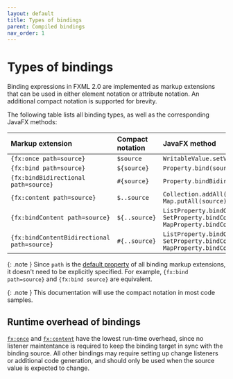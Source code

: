 ```yaml
---
layout: default
title: Types of bindings
parent: Compiled bindings
nav_order: 1
---
```


# Types of bindings
Binding expressions in FXML 2.0 are implemented as markup extensions that can be used in either element notation or attribute notation. An additional compact notation is supported for brevity.

The following table lists all binding types, as well as the corresponding JavaFX methods:

| Markup extension | Compact notation | JavaFX method |
|:-|:-|:-|
| `{fx:once path=source}` | `$source` | `WritableValue.setValue(source)` |
| `{fx:bind path=source}` | `${source}` | `Property.bind(source)` |
| `{fx:bindBidirectional path=source}` | `#{source}` | `Property.bindBidirectional(source)` |
| `{fx:content path=source}` | `$..source` | `Collection.addAll(source)`<br>`Map.putAll(source)` |
| `{fx:bindContent path=source}` | `${..source}` | `ListProperty.bindContent(source)`<br>`SetProperty.bindContent(source)`<br>`MapProperty.bindContent(source` |
| `{fx:bindContentBidirectional path=source}` | `#{..source}` | `ListProperty.bindContentBidirectional(source)`<br>`SetProperty.bindContentBidirectional(source)`<br>`MapProperty.bindContentBidirectional(source)` |

{: .note }
Since `path` is the [default property](../property-notation.html#default-property) of all binding markup extensions, it doesn't need to be explicitly specified. For example, `{fx:bind path=source}` and `{fx:bind source}` are equivalent.

{: .note }
This documentation will use the compact notation in most code samples.

## Runtime overhead of bindings
[`fx:once`](../reference/once.html) and [`fx:content`](../reference/content.html) have the lowest run-time overhead, since no listener maintentance is required to keep the binding target in sync with the binding source. All other bindings may require setting up change listeners or additional code generation, and should only be used when the source value is expected to change.